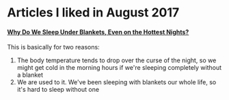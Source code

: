 # Articles I liked in August 2017

#### [Why Do We Sleep Under Blankets, Even on the Hottest Nights?](http://www.atlasobscura.com/articles/blankets-summer-hot)
This is basically for two reasons: 
1. The body temperature tends to drop over the curse of the night, so we might get cold in the morning hours if we're sleeping completely without a blanket
2. We are used to it. We've been sleeping with blankets our whole life, so it's hard to sleep without one
